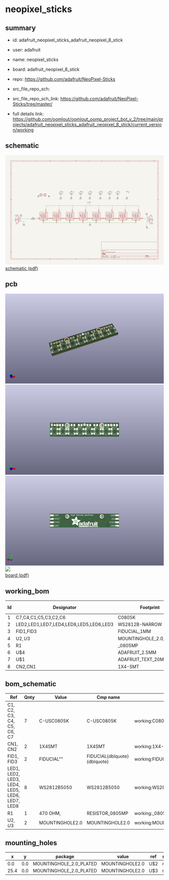 # neopixel_sticks
 
## summary 
* id: adafruit_neopixel_sticks_adafruit_neopixel_8_stick
* user: adafruit
* name: neopixel_sticks
* board: adafruit_neopixel_8_stick
* repo: https://github.com/adafruit/NeoPixel-Sticks



* src_file_repo_sch: 
* src_file_repo_sch_link: https://github.com/adafruit/NeoPixel-Sticks/tree/master/
* full details link: https://github.com/oomlout/oomlout_oomp_project_bot_v_2/tree/main/projects/adafruit_neopixel_sticks_adafruit_neopixel_8_stick/current_version/working  

## schematic  
![](working_schematic_600.png)  
[schematic (pdf)](working_schematic.pdf) 






















## pcb  
![](working_3d_600.png) 
![](working_3d_front_600.png)  
![](working_3d_back_600.png)  
![](working_600.png)  
[board (pdf)](working.pdf)  

## working_bom
| Id | Designator | Footprint | Quantity | Designation | Supplier and ref |  | None | 
| --- | --- | --- | --- | --- | --- | --- | --- | 
| 1 | C7,C4,C1,C5,C3,C2,C6 | C0805K | 7 |  |  |  | [''] | 
| 2 | LED2,LED1,LED7,LED4,LED8,LED5,LED6,LED3 | WS2812B-NARROW | 8 | WS2812B5050 |  |  | [''] | 
| 3 | FID1,FID3 | FIDUCIAL_1MM | 2 | FIDUCIAL" |  |  | [''] | 
| 4 | U$2,U$3 | MOUNTINGHOLE_2.0_PLATED | 2 | MOUNTINGHOLE2.0 |  |  | [''] | 
| 5 | R1 | _0805MP | 1 | 470 OHM, |  |  | [''] | 
| 6 | U$4 | ADAFRUIT_2.5MM | 1 |  |  |  | [''] | 
| 7 | U$1 | ADAFRUIT_TEXT_20MM | 1 |  |  |  | [''] | 
| 8 | CN2,CN1 | 1X4-SMT | 2 | 1X4SMT |  |  | [''] | 


## bom_schematic
| Ref | Qnty | Value | Cmp name | Footprint | Description | Vendor | DNP | 
| --- | --- | --- | --- | --- | --- | --- | --- | 
| C1, C2, C3, C4, C5, C6, C7 | 7 | C-USC0805K | C-USC0805K | working:C0805K |  |  |  | 
| CN1, CN2 | 2 | 1X4SMT | 1X4SMT | working:1X4-SMT |  |  |  | 
| FID1, FID3 | 2 | FIDUCIAL"" | FIDUCIAL{dblquote}{dblquote} | working:FIDUCIAL_1MM |  |  |  | 
| LED1, LED2, LED3, LED4, LED5, LED6, LED7, LED8 | 8 | WS2812B5050 | WS2812B5050 | working:WS2812B |  |  |  | 
| R1 | 1 | 470 OHM, | RESISTOR_0805MP | working:_0805MP |  |  |  | 
| U$2, U$3 | 2 | MOUNTINGHOLE2.0 | MOUNTINGHOLE2.0 | working:MOUNTINGHOLE_2.0_PLATED |  |  |  | 


## mounting_holes
| x | y | package | value | ref | size | 
| --- | --- | --- | --- | --- | --- | 
| 0.0 | 0.0 | MOUNTINGHOLE_2.0_PLATED | MOUNTINGHOLE2.0 | U$2 | m3 | 
| 25.4 | 0.0 | MOUNTINGHOLE_2.0_PLATED | MOUNTINGHOLE2.0 | U$3 | m3 | 


